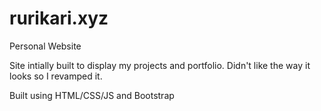 # rurikari.xyz
Personal Website

Site intially built to display my projects and portfolio. Didn't like the way it looks so I revamped it.

Built using HTML/CSS/JS and Bootstrap
